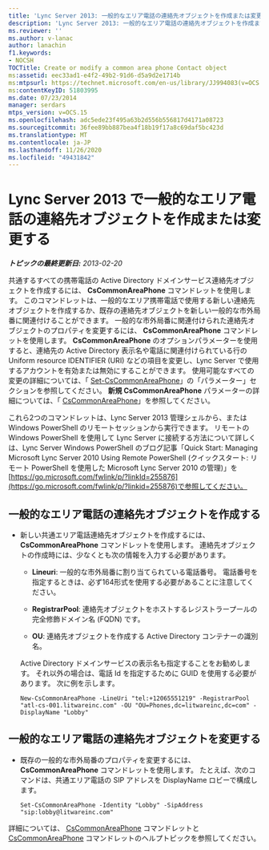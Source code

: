 ```yaml
---
title: 'Lync Server 2013: 一般的なエリア電話の連絡先オブジェクトを作成または変更する'
description: 'Lync Server 2013: 一般的なエリア電話の連絡先オブジェクトを作成または変更します。'
ms.reviewer: ''
ms.author: v-lanac
author: lanachin
f1.keywords:
- NOCSH
TOCTitle: Create or modify a common area phone Contact object
ms:assetid: eec33ad1-e4f2-49b2-91d6-d5a9d2e1714b
ms:mtpsurl: https://technet.microsoft.com/en-us/library/JJ994083(v=OCS.15)
ms:contentKeyID: 51803995
ms.date: 07/23/2014
manager: serdars
mtps_version: v=OCS.15
ms.openlocfilehash: adc5ede23f495a63b2d556b556817d4171a08723
ms.sourcegitcommit: 36fee89bb887bea4f18b19f17a8c69daf5bc423d
ms.translationtype: MT
ms.contentlocale: ja-JP
ms.lasthandoff: 11/26/2020
ms.locfileid: "49431842"
---
```

# <a name="create-or-modify-a-common-area-phone-contact-object-in-lync-server-2013"></a>Lync Server 2013 で一般的なエリア電話の連絡先オブジェクトを作成または変更する

<div data-xmlns="http://www.w3.org/1999/xhtml">

<div class="topic" data-xmlns="http://www.w3.org/1999/xhtml" data-msxsl="urn:schemas-microsoft-com:xslt" data-cs="https://msdn.microsoft.com/">

<div data-asp="https://msdn2.microsoft.com/asp">



</div>

<div id="mainSection">

<div id="mainBody">

<span> </span>

_**トピックの最終更新日:** 2013-02-20_

共通するすべての携帯電話の Active Directory ドメインサービス連絡先オブジェクトを作成するには、 **CsCommonAreaPhone** コマンドレットを使用します。 このコマンドレットは、一般的なエリア携帯電話で使用する新しい連絡先オブジェクトを作成するか、既存の連絡先オブジェクトを新しい一般的な市外局番に関連付けることができます。 一般的な市外局番に関連付けられた連絡先オブジェクトのプロパティを変更するには、 **CsCommonAreaPhone** コマンドレットを使用します。 **CsCommonAreaPhone** のオプションパラメーターを使用すると、連絡先の Active Directory 表示名や電話に関連付けられている行の Uniform resource IDENTIFIER (URI) などの項目を変更し、Lync Server で使用するアカウントを有効または無効にすることができます。 使用可能なすべての変更の詳細については、「 [Set-CsCommonAreaPhone](https://docs.microsoft.com/powershell/module/skype/Set-CsCommonAreaPhone)」の「パラメーター」セクションを参照してください。 **新規 CsCommonAreaPhone** パラメーターの詳細については、「 [CsCommonAreaPhone](https://docs.microsoft.com/powershell/module/skype/New-CsCommonAreaPhone)」を参照してください。

これら2つのコマンドレットは、Lync Server 2013 管理シェルから、または Windows PowerShell のリモートセッションから実行できます。 リモートの Windows PowerShell を使用して Lync Server に接続する方法について詳しくは、Lync Server Windows PowerShell のブログ記事「Quick Start: Managing Microsoft Lync Server 2010 Using Remote PowerShell (クイックスタート: リモート PowerShell を使用した Microsoft Lync Server 2010 の管理)」を[https://go.microsoft.com/fwlink/p/?linkId=255876](https://go.microsoft.com/fwlink/p/?linkid=255876)で参照してください。

<div>


<div>

## <a name="creating-a-common-area-phone-contact-object"></a>一般的なエリア電話の連絡先オブジェクトを作成する

  - 新しい共通エリア電話連絡先オブジェクトを作成するには、 **CsCommonAreaPhone** コマンドレットを使用します。 連絡先オブジェクトの作成時には、少なくとも次の情報を入力する必要があります。
    
      - **Lineuri**: 一般的な市外局番に割り当てられている電話番号。 電話番号を指定するときは、必ず164形式を使用する必要があることに注意してください。
    
      - **RegistrarPool**: 連絡先オブジェクトをホストするレジストラープールの完全修飾ドメイン名 (FQDN) です。
    
      - **OU**: 連絡先オブジェクトを作成する Active Directory コンテナーの識別名。
    
    Active Directory ドメインサービスの表示名も指定することをお勧めします。 それ以外の場合は、電話 Id を指定するために GUID を使用する必要があります。 次に例を示します。
    
        New-CsCommonAreaPhone -LineUri "tel:+12065551219" -RegistrarPool "atl-cs-001.litwareinc.com" -OU "OU=Phones,dc=litwareinc,dc=com" -DisplayName "Lobby"

</div>

<div>

## <a name="modifying-a-common-area-phone-contact-object"></a>一般的なエリア電話の連絡先オブジェクトを変更する

  - 既存の一般的な市外局番のプロパティを変更するには、 **CsCommonAreaPhone** コマンドレットを使用します。 たとえば、次のコマンドは、共通エリア電話の SIP アドレスを DisplayName ロビーで構成します。
    
        Set-CsCommonAreaPhone -Identity "Lobby" -SipAddress "sip:lobby@litwareinc.com"

</div>

詳細については、 [CsCommonAreaPhone](https://docs.microsoft.com/powershell/module/skype/New-CsCommonAreaPhone) コマンドレットと [CsCommonAreaPhone](https://docs.microsoft.com/powershell/module/skype/Set-CsCommonAreaPhone) コマンドレットのヘルプトピックを参照してください。

</div>

</div>

<span> </span>

</div>

</div>

</div>

